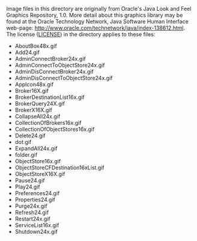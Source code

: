 Image files in this directory are originally from Oracle's Java Look and Feel Graphics Repository, 1.0.  More detail about this graphics library may be found at the Oracle Technology Network, Java Software Human Interface web-page: http://www.oracle.com/technetwork/java/index-138612.html. The license ([LICENSE](LICENSE.md)) in the directory applies to these files:

- AboutBox48x.gif
- Add24.gif
- AdminConnectBroker24x.gif
- AdminConnectToObjectStore24x.gif
- AdminDisConnectBroker24x.gif
- AdminDisConnectToObjectStore24x.gif
- AppIcon48x.gif
- Broker16X.gif
- BrokerDestinationList16x.gif
- BrokerQuery24X.gif
- BrokerX16X.gif
- CollapseAll24x.gif
- CollectionOfBrokers16x.gif
- CollectionOfObjectStores16x.gif
- Delete24.gif
- dot.gif
- ExpandAll24x.gif
- folder.gif
- ObjectStore16x.gif
- ObjectStoreCFDestination16xList.gif
- ObjectStoreX16X.gif
- Pause24.gif
- Play24.gif
- Preferences24.gif
- Properties24.gif
- Purge24x.gif
- Refresh24.gif
- Restart24x.gif
- ServiceList16x.gif
- Shutdown24x.gif
